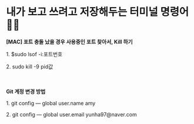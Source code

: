 <h1>내가 보고 쓰려고 저장해두는 터미널 명령어👩‍💻</h1>

<b>[MAC] 포트 충돌 났을 경우 사용중인 포트 찾아서, Kill 하기</b>
<p>1. $sudo lsof -i:포트번호</p>
<p>2. sudo kill -9 pid값</p>
<br>
<br>
<b>Git 계정 변경 방법</b>
<p>1. git config — global user.name amy</p>
<p>2. git config — global user.email yunha97@naver.com</p>
